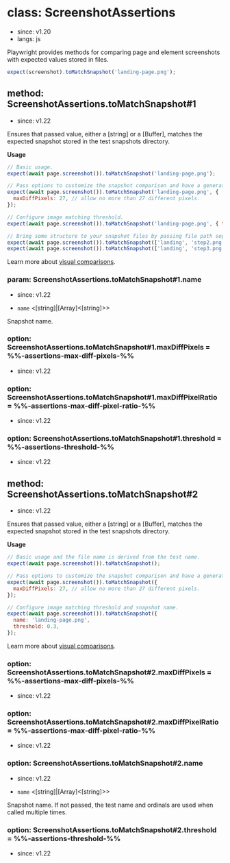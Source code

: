 # class: ScreenshotAssertions
* since: v1.20
* langs: js

Playwright provides methods for comparing page and element screenshots with
expected values stored in files.

```js
expect(screenshot).toMatchSnapshot('landing-page.png');
```

## method: ScreenshotAssertions.toMatchSnapshot#1
* since: v1.22

Ensures that passed value, either a [string] or a [Buffer], matches the expected snapshot stored in the test snapshots directory.

**Usage**

```js
// Basic usage.
expect(await page.screenshot()).toMatchSnapshot('landing-page.png');

// Pass options to customize the snapshot comparison and have a generated name.
expect(await page.screenshot()).toMatchSnapshot('landing-page.png', {
  maxDiffPixels: 27, // allow no more than 27 different pixels.
});

// Configure image matching threshold.
expect(await page.screenshot()).toMatchSnapshot('landing-page.png', { threshold: 0.3 });

// Bring some structure to your snapshot files by passing file path segments.
expect(await page.screenshot()).toMatchSnapshot(['landing', 'step2.png']);
expect(await page.screenshot()).toMatchSnapshot(['landing', 'step3.png']);
```

Learn more about [visual comparisons](./test-snapshots.md).

### param: ScreenshotAssertions.toMatchSnapshot#1.name
* since: v1.22
- `name` <[string]|[Array]<[string]>>

Snapshot name.

### option: ScreenshotAssertions.toMatchSnapshot#1.maxDiffPixels = %%-assertions-max-diff-pixels-%%
* since: v1.22

### option: ScreenshotAssertions.toMatchSnapshot#1.maxDiffPixelRatio = %%-assertions-max-diff-pixel-ratio-%%
* since: v1.22

### option: ScreenshotAssertions.toMatchSnapshot#1.threshold = %%-assertions-threshold-%%
* since: v1.22

## method: ScreenshotAssertions.toMatchSnapshot#2
* since: v1.22

Ensures that passed value, either a [string] or a [Buffer], matches the expected snapshot stored in the test snapshots directory.

**Usage**

```js
// Basic usage and the file name is derived from the test name.
expect(await page.screenshot()).toMatchSnapshot();

// Pass options to customize the snapshot comparison and have a generated name.
expect(await page.screenshot()).toMatchSnapshot({
  maxDiffPixels: 27, // allow no more than 27 different pixels.
});

// Configure image matching threshold and snapshot name.
expect(await page.screenshot()).toMatchSnapshot({
  name: 'landing-page.png',
  threshold: 0.3,
});
```

Learn more about [visual comparisons](./test-snapshots.md).

### option: ScreenshotAssertions.toMatchSnapshot#2.maxDiffPixels = %%-assertions-max-diff-pixels-%%
* since: v1.22

### option: ScreenshotAssertions.toMatchSnapshot#2.maxDiffPixelRatio = %%-assertions-max-diff-pixel-ratio-%%
* since: v1.22

### option: ScreenshotAssertions.toMatchSnapshot#2.name
* since: v1.22
- `name` <[string]|[Array]<[string]>>

Snapshot name. If not passed, the test name and ordinals are used when called multiple times.

### option: ScreenshotAssertions.toMatchSnapshot#2.threshold = %%-assertions-threshold-%%
* since: v1.22
